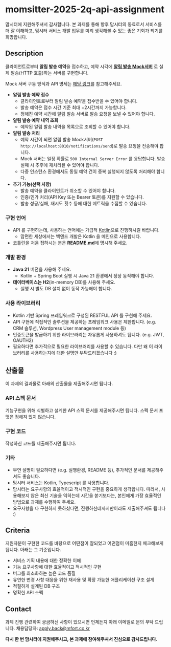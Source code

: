 
# momsitter-2025-2q-api-assignment  
  
맘시터에 지원해주셔서 감사합니다. 본 과제를 통해 향후 맘시터의 동료로서 서비스를 더 잘 이해하고, 맘시터 서비스 개발 업무를 미리 생각해볼 수 있는 좋은 기회가 되기를 희망합니다.  
  
## Description  
클라이언트로부터 **알림 발송 예약**을 접수하고, 예약 시각에 **[알림 발송 Mock서버](https://github.com/mfort-inc/momsitter-2025-2q-api-assignment-mockserver)** 로 실제 발송(HTTP 호출)하는 서버를 구현합니다.

Mock 서버 구동 방식과 API 명세는 [해당 링크](https://github.com/mfort-inc/momsitter-2025-2q-api-assignment-mockserver)를 참고해주세요.

* **알림 발송 예약 접수**
  * 클라이언트로부터 알림 발송 예약을 접수받을 수 있어야 합니다.
  * 발송 예약은 접수 시간 기준 최대 +2시간까지 가능합니다.
  * 정해진 예약 시간에 알림 발송 서버로 발송 요청을 보낼 수 있어야 합니다.
* **알림 발송 예약 내역 조회**
  * 예약된 알림 발송 내역을 목록으로 조회할 수 있어야 합니다.
* **알림 발송 처리**
  * 예약 시간이 되면 알림 발송 Mock서버(`POST http://localhost:8010/notifications/send`)로 발송 요청을 전송해야 합니다.
  * Mock 서버는 일정 확률로 `500 Internal Server Error` 를 응답합니다. 발송 실패 시 추후에 재처리될 수 있어야 합니다.
  * 다중 인스턴스 환경에서도 동일 예약 건이 중복 실행되지 않도록 처리해야 합니다.
* **추가 기능(선택 사항)**
  * 발송 예약을 클라이언트가 취소할 수 있어야 합니다.
  * 인증/인가 처리(API Key 또는 Bearer 토큰)를 지원할 수 있습니다.
  * 발송 성공/실패, 재시도 횟수 등에 대한 메트릭을 수집할 수 있습니다.

### 구현 언어
* API 를 구현하는데, 사용하는 언어에는 가급적 [Kotlin](https://kotlinlang.org/)으로 진행하시길 바랍니다.
  * 맘편한 세상에서는 백엔드 개발은 Kotlin 을 메인으로 사용합니다.
* 코틀린을 처음 접하시는 분은 **README.md**에 명시해 주세요.

### 개발 환경
* **Java 21** 버전을 사용해 주세요.  
  * Kotlin + Spring Boot 실행 시 Java 21 환경에서 정상 동작해야 합니다.  
* **데이터베이스는 H2**(in-memory DB)를 사용해 주세요.  
  * 실행 시 별도 DB 설치 없이 동작 가능해야 합니다.

### 사용 라이브러리
* Kotlin 기반 Spring 프레임워크로 구성된 RESTFUL API 를 구현해 주세요. 
* API 구현에 직접적인 솔루션을 제공하는 프레임워크 사용은 제한합니다. (e.g. CRM 솔루션, Wordpress User management module 등)
* 인증토큰을 발급하기 위한 라이브러리는 자유롭게 사용하셔도 됩니다. (e.g. JWT, OAUTH2)
* 필요하다면 추가적으로 필요한 라이브러리를 사용할 수 있습니다. 다만 왜 이 라이브러리를 사용하는지에 대한 설명만 부탁드리겠습니다 :)

## 산출물
이 과제의 결과물로 아래의 산출물을 제출해주시면 됩니다.

### API 스펙 문서
기능구현을 위해 식별하고 설계한 API 스펙 문서를 제공해주시면 됩니다. 스펙 문서 포맷은 정해져 있지 않습니다.

### 구현 코드
작성하신 코드를 제출해주시면 됩니다.

### 기타
* 부연 설명이 필요하다면 (e.g. 실행환경, README 등), 추가적인 문서를 제공해주셔도 좋습니다.
* 맘시터 서비스는 Kotlin, Typescript 를 사용합니다.
* 맘시터는 요구사항의 효율적이고 적시적인 구현을 중요하게 생각합니다. 따라서, 사용해보지 않은 최신 기술을 익히는데 시간을 쏟기보다는, 본인에게 가장 효율적인 방법으로 과제를 수행하여 주세요.
* 요구사항을 다 구현하지 못하셨다면, 진행하신데까지만이라도 제출해주셔도 됩니다 :)

## Criteria
지원자분이 구현한 코드를 바탕으로 어떤점이 잘되었고 어떤점이 미흡한지 체크해보게 됩니다. 아래는 그 기준입니다.
-   서비스 기획 내용에 대한 정확한 이해 
-   기능 요구사항에 대한 효율적이고 적시적인 구현
-   버그를 최소화하는 높은 코드 품질
-   유연한 변경 사항 대응을 위한 재사용 및 확장 가능한 애플리케이션 구조 설계
-   적절하게 설계된 DB 구조
-   명확한 API 스펙

## Contact
과제 진행 관련하여 궁금하신 사항이 있으시면 언제든지 아래 이메일로 문의 부탁 드립니다.
채용담당자: [apply.back@mfort.co.kr](mailto:apply.back@mfort.co.kr)

**다시 한 번 맘시터에 지원해주시고, 본 과제에 참여해주셔서 진심으로 감사드립니다.**
